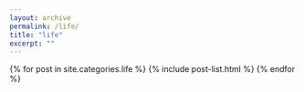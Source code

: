 ```yaml
---
layout: archive
permalink: /life/
title: "life"
excerpt: ""
---
```


<div class="tiles">
{% for post in site.categories.life %}
    {% include post-list.html %}
{% endfor %}
</div><!-- /.tiles -->
